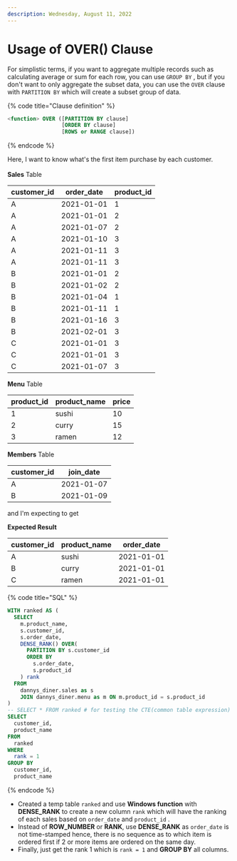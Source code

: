 ```yaml
---
description: Wednesday, August 11, 2022
---
```


# Usage of OVER() Clause

For simplistic terms, if you want to aggregate multiple records such as calculating average or sum for each row, you can use `GROUP BY` , but if you don't want to only aggregate the subset data, you can use the `OVER` clause with `PARTITION BY` which will create a subset group of data.

{% code title="Clause definition" %}
```sql
<function> OVER ([PARTITION BY clause]
                 [ORDER BY clause]
                 [ROWS or RANGE clause])
```
{% endcode %}

Here, I want to know what's the first item purchase by each customer.\
\
**Sales** Table

| customer\_id | order\_date | product\_id |
| ------------ | ----------- | ----------- |
| A            | 2021-01-01  | 1           |
| A            | 2021-01-01  | 2           |
| A            | 2021-01-07  | 2           |
| A            | 2021-01-10  | 3           |
| A            | 2021-01-11  | 3           |
| A            | 2021-01-11  | 3           |
| B            | 2021-01-01  | 2           |
| B            | 2021-01-02  | 2           |
| B            | 2021-01-04  | 1           |
| B            | 2021-01-11  | 1           |
| B            | 2021-01-16  | 3           |
| B            | 2021-02-01  | 3           |
| C            | 2021-01-01  | 3           |
| C            | 2021-01-01  | 3           |
| C            | 2021-01-07  | 3           |

**Menu** Table

| product\_id | product\_name | price |
| ----------- | ------------- | ----- |
| 1           | sushi         | 10    |
| 2           | curry         | 15    |
| 3           | ramen         | 12    |

**Members** Table

| customer\_id | join\_date |
| ------------ | ---------- |
| A            | 2021-01-07 |
| B            | 2021-01-09 |

and I'm expecting to get&#x20;

**Expected Result**

| customer\_id | product\_name | order\_date |
| ------------ | ------------- | ----------- |
| A            | sushi         | 2021-01-01  |
| B            | curry         | 2021-01-01  |
| C            | ramen         | 2021-01-01  |

{% code title="SQL" %}
```sql
WITH ranked AS (
  SELECT 
    m.product_name, 
    s.customer_id, 
    s.order_date, 
    DENSE_RANK() OVER(
      PARTITION BY s.customer_id 
      ORDER BY 
        s.order_date, 
        s.product_id
    ) rank 
  FROM 
    dannys_diner.sales as s 
    JOIN dannys_diner.menu as m ON m.product_id = s.product_id
)
-- SELECT * FROM ranked # for testing the CTE(common table expression)
SELECT 
  customer_id, 
  product_name 
FROM 
  ranked 
WHERE 
  rank = 1 
GROUP BY 
  customer_id, 
  product_name
```
{% endcode %}

* Created a temp table `ranked` and use **Windows function** with **DENSE\_RANK** to create a new column `rank` which will have the ranking of each sales based on `order_date` and `product_id` .&#x20;
* Instead of **ROW\_NUMBER** or **RANK**, use **DENSE\_RANK** as `order_date` is not time-stamped hence, there is no sequence as to which item is ordered first if 2 or more items are ordered on the same day.
* Finally, just get the rank 1 which is `rank = 1` and **GROUP BY** all columns.
